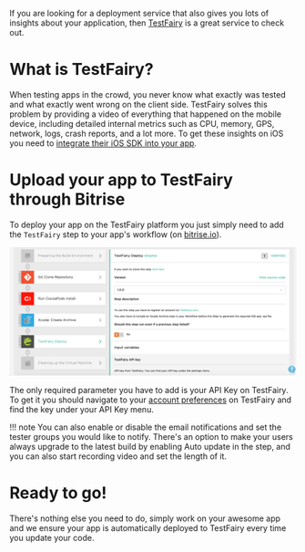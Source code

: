 <p>If you are looking for a deployment service that also gives you lots of insights
about your application, then <a href="https://www.testfairy.com/">TestFairy</a> is a great service to check out.</p>
<h1>What is TestFairy?</h1>
<p>When testing apps in the crowd, you never know what exactly was tested and what exactly went wrong on the client side.
TestFairy solves this problem by providing a video of everything that happened on the mobile device,
including detailed internal metrics such as CPU, memory, GPS, network, logs, crash reports, and a lot more.
To get these insights on iOS you need to <a href="http://docs.testfairy.com/iOS_SDK/Integrating_iOS_SDK.html">integrate their iOS SDK into your app</a>.</p>
<h1>Upload your app to TestFairy through Bitrise</h1>
<p>To deploy your app on the TestFairy platform you just simply need to add the <code>TestFairy</code> step
to your app's workflow (on <a href="https://www.bitrise.io">bitrise.io</a>).</p>
<p><img src="/img/tutorials/deploy/testfairy_workflow-editor.png" alt="Deploy to TestFairy step in a Workflow"></p>
<p>The only required parameter you have to add is your API Key on TestFairy.
To get it you should navigate to your <a href="https://app.testfairy.com/settings/">account preferences</a> on TestFairy
and find the key under your API Key menu.</p>
<p>!!! note
You can also enable or disable the email notifications and set the tester groups you would like to notify.
There's an option to make your users always upgrade to the latest build by enabling Auto update in the step,
and you can also start recording video and set the length of it.</p>
<h1>Ready to go!</h1>
<p>There's nothing else you need to do,
simply work on your awesome app and we ensure your app is automatically deployed to TestFairy every time you update your code.</p>
